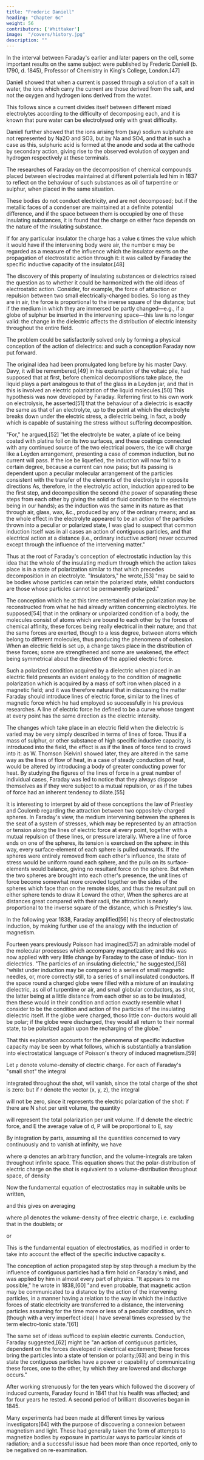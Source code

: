 ```yaml
---
title: "Frederic Daniell"
heading: "Chapter 6c"
weight: 56
contributors: ['Whittaker']
image:  "/covers/history.jpg"
description: ""
---
```



In the interval between Faraday's earlier and later papers on the cell, some important results on the same subject were published by Frederic Daniell (b. 1790, d. 1845), Professor of Chemistry in King's College, London.[47] 

Daniell showed that when a current is passed through a solution of a salt in water, the ions which carry the current are those derived from the salt, and not the oxygen and hydrogen ions derived from the water. 

This follows since a current divides itself between different mixed electrolytes according to the difficulty of decomposing each, and it is known that pure water can be electrolysed only with great difficulty. 

Daniell further showed that the ions arising from (say) sodium sulphate are not represented by Na2O and SO3, but by Na and SO4, and that in such a case as this, sulphuric acid is formed at the anode and soda at the cathode by secondary action, giving rise to the observed evolution of oxygen and hydrogen respectively at these terminals.

The researches of Faraday on the decomposition of chemical compounds placed between electrodes maintained at different potentials led him in 1837 to reflect on the behaviour of such substances as oil of turpentine or sulphur, when placed in the same situation. 

These bodies do not conduct electricity, and are not decomposed; but if the metallic faces of a condenser are maintained at a definite potential difference, and if the space between them is occupied by one of these insulating substances, it is found that the charge on either face depends on the nature of the insulating substance. 

If for any particular insulator the charge has a value ε times the value which it would have if the intervening body were air, the number ε may be regarded as a measure of the influence which the insulator exerts on the propagation of electrostatic action through it: it was called by Faraday the specific inductive capacity of the insulator.[48]

The discovery of this property of insulating substances or dielectrics raised the question as to whether it could be harmonized with the old ideas of electrostatic action. Consider, for example, the force of attraction or repulsion between two small electrically-charged bodies. So long as they are in air, the force is proportional to the inverse square of the distance; but if the medium in which they are immersed be partly changed—e.g., if a globe of sulphur be inserted in the intervening space—this law is no longer valid: the change in the dielectric affects the distribution of electric intensity throughout the entire field.

The problem could be satisfactorily solved only by forming a physical conception of the action of dielectrics: and such a conception Faraday now put forward.

The original idea had been promulgated long before by his master Davy. Davy, it will be remembered,[49] in his explanation of the voltaic pile, had supposed that at first, before chemical decompositions take place, the liquid plays a part analogous to that of the glass in a Leyden jar, and that in this is involved an electric polarization of the liquid molecules.[50] This hypothesis was now developed by Faraday. Referring first to his own work on electrolysis, he asserted[51] that the behaviour of a dielectric is exactly the same as that of an electrolyte, up to the point at which the electrolyte breaks down under the electric stress, a dielectric being, in fact, a body which is capable of sustaining the stress without suffering decomposition.

"For," he argued,[52] "let the electrolyte be water, a plate of ice being coated with platina foil on its two surfaces, and these coatings connected with any continued source of the two electrical powers, the ice will charge like a Leyden arrangement, presenting a case of common induction, but no current will pass. If the ice be liquefied, the induction will now fall to a certain degree, because a current can now pass; but its passing is dependent upon a peculiar molecular arrangement of the particles consistent with the transfer of the elements of the electrolyte in opposite directions As, therefore, in the electrolytic action, induction appeared to be the first step, and decomposition the second (the power of separating these steps from each other by giving the solid or fluid condition to the electrolyte being in our hands); as the induction was the same in its nature as that through air, glass, wax, &c., produced by any of the ordinary means; and as the whole effect in the electrolyte appeared to be an action of the particles thrown into a peculiar or polarized state, I was glad to suspect that common induction itself was in all cases an action of contiguous particles, and that electrical action at a distance (i.e., ordinary inductive action) never occurred except through the influence of the intervening matter."

Thus at the root of Faraday's conception of electrostatic induction lay this idea that the whole of the insulating medium through which the action takes place is in a state of polarization similar to that which precedes decomposition in an electrolyte. "Insulators," he wrote,[53] "may be said to be bodies whose particles can retain the polarized state, whilst conductors are those whose particles cannot be permanently polarized."

The conception which he at this time entertained of the polarization may be reconstructed from what he had already written concerning electrolytes. He supposed[54] that in the ordinary or unpolarized condition of a body, the molecules consist of atoms which are bound to each other by the forces of chemical affinity, these forces being really electrical in their nature; and that the same forces are exerted, though to a less degree, between atoms which belong to different molecules, thus producing the phenomena of cohesion. When an electric field is set up, a change takes place in the distribution of these forces; some are strengthened and some are weakened, the effect being symmetrical about the direction of the applied electric force.

Such a polarized condition acquired by a dielectric when placed in an electric field presents an evident analogy to the condition of magnetic polarization which is acquired by a mass of soft iron when placed in a magnetic field; and it was therefore natural that in discussing the matter Faraday should introduce lines of electric force, similar to the lines of magnetic force which he had employed so successfully in his previous researches. A line of electric force he defined to be a curve whose tangent at every point has the same direction as the electric intensity.

The changes which take place in an electric field when the dielectric is varied may be very simply described in terms of lines of force. Thus if a mass of sulphur, or other substance of high specific inductive capacity, is introduced into the field, the effect is as if the lines of force tend to crowd into it: as W. Thomson (Kelvin) showed later, they are altered in the same way as the lines of flow of heat, in a case of steady conduction of heat, would be altered by introducing a body of greater conducting power for heat. By studying the figures of the lines of force in a great number of individual cases, Faraday was led to notice that they always dispose themselves as if they were subject to a mutual repulsion, or as if the tubes of force had an inherent tendency to dilate.[55]

It is interesting to interpret by aid of these conceptions the law of Priestley and Coulomb regarding the attraction between two oppositely-charged spheres. In Faraday's view, the medium intervening between the spheres is the seat of a system of stresses, which may be represented by an attraction or tension along the lines of electric force at every point, together with a mutual repulsion of these lines, or pressure laterally. Where a line of force ends on one of the spheres, its tension is exercised on the sphere: in this way, every surface-element of each sphere is pulled outwards. If the spheres were entirely removed from each other's influence, the state of stress would be uniform round each sphere, and the pulls on its surface-elements would balance, giving no resultant force on the sphere. But when the two spheres are brought into each other's presence, the unit lines of force become somewhat more crowded together on the sides of the spheres which face than on the remote sides, and thus the resultant pull on either sphere tends to draw it Loward the other, When the spheres are at distances great compared with their radii, the attraction is nearly proportional to the inverse square of the distance, which is Priestley's law.

In the following year 1838, Faraday amplified[56] his theory of electrostatic induction, by making further use of the analogy with the induction of magnetism. 

Fourteen years previously Poisson had imagined[57] an admirable model of the molecular processes which accompany magnetization; and this was now applied with very little change by Faraday to the case of induc- tion in dielectrics. "The particles of an insulating dielectric," he suggested,[58] "whilst under induction may be compared to a series of small magnetic needles, or, more correctly still, to a series of small insulated conductors. If the space round a charged globe were filled with a mixture of an insulating dielectric, as oil of turpentine or air, and small globular conductors, as shot, the latter being at a little distance from each other so as to be insulated, then these would in their condition and action exactly resemble what I consider to be the condition and action of the particles of the insulating dielectric itself. If the globe were charged, thcso little con- ductors would all be polar; if the globe were discharged, they would all return to their normal state, to be polarized again upon the recharging of the globe."

That this explanation accounts for the phenomena of specific inductive capacity may be seen by what follows, which is substantially a translation into electrostatical language of Poisson's theory of induced magnetism.[59]

Let `ρ` denote volume-density of clectric charge. For each of Faraday's "small shot" the integral


integrated throughout the shot, will vanish, since the total charge of the shot is zero: but if r denote the vector (x, y, z), the integral


will not be zero, since it represents the electric polarization of the shot: if there are N shot per unit volume, the quantity

will represent the total polarization per unit volume. If d denote the electric force, and E the average value of d, P will be proportional to E, say


By integration by parts, assuming all the quantities concerned to vary continuously and to vanish at infinity, we have

where φ denotes an arbitrary function, and the volume-integrals are taken throughout infinite space. This equation shows that the polar-distribution of electric charge on the shot is equivalent to a volume-distribution throughout space, of density

Now the fundamental equation of electrostatics may in suitable units be written,


and this gives on averaging

where ρ1 denotes the volume-density of free electric charge, i.e. excluding that in the doublets; or


or


This is the fundamental equation of electrostatics, as modified in order to take into account the effect of the specific inductive capacity ε.

The conception of action propagated step by step through a medium by the influence of contiguous particles had a firm hold on Faraday's mind, and was applied by him in almost every part of physics. "It appears to me possible," he wrote in 1838,[60] "and even probable, that magnetic action may be communicated to a distance by the action of the intervening particles, in a manner having a relation to the way in which the inductive forces of static electricity are transferred to a distance, the intervening particles assuming for the time more or less of a peculiar condition, which (though with a very imperfect idea) I have several times expressed by the term electro-tonic state."[61]

The same set of ideas sufficed to explain electric currents. Conduction, Faraday suggested,[62] might be "an action of contiguous particles, dependent on the forces developed in electrical excitement; these forces bring the particles into a state of tension or polarity;[63] and being in this state the contiguous particles have a power or capability of communicating these forces, one to the other, by which they are lowered and discharge occurs."

After working strenuously for the ten years which followed the discovery of induced currents, Faraday found in 1841 that his health was affected; and for four years he rested. A second period of brilliant discoveries began in 1845.

Many experiments had been made at different times by various investigators[64] with the purpose of discovering a connexion between magnetism and light. These had generally taken the form of attempts to magnetize bodies by exposure in particular ways to particular kinds of radiation; and a successful issue had been more than once reported, only to be negatived on re-examination.

